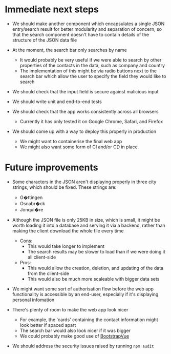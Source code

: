 # Immediate next steps

 - We should make another component which encapsulates a single JSON entry/search result
   for better modularity and separation of concern, so that the search component doesn't
   have to contain details of the structure of the JSON data file
 
 - At the moment, the search bar only searches by name
   - It would probably be very useful if we were able to search by other
     properties of the contacts in the data, such as company and country
   - The implementation of this might be via radio buttons next to the 
     search bar which allow the user to specify the field they would like to search 

 - We should check that the input field is secure against malicious input
 
 - We should write unit and end-to-end tests
  
 - We should check that the app works consistently across all browsers
   - Currently it has only tested it on Google Chrome, Safari, and Firefox

 - We should come up with a way to deploy this properly in production
   - We might want to containerise the final web app
   - We might also want some form of CI and/or CD in place


# Future improvements
 - Some characters in the JSON aren't displaying properly in three city strings,
   which should be fixed. These strings are:
   - G�ttingen
   - Osnabr�ck
   - Jonqui�re


 - Although the JSON file is only 25KB in size, which is small, it might be worth
   loading it into a database and serving it via a backend, rather than 
   making the client download the whole file every time
   - Cons:
     - This would take longer to implement
     - The search results may be slower to load than if we were doing it all client-side
   - Pros:
     - This would allow the creation, deletion, and updating of the data
       from the client-side
     - This would also be much more scaleable with bigger data sets

 - We might want some sort of authorisation flow before the web app functionality
   is accessible by an end-user, especially if it's displaying personal infomation 

 - There's plenty of room to make the web app look nicer
   - For example, the 'cards' containing the contact information might look
     better if spaced apart
   - The search bar would also look nicer if it was bigger
   - We could probably make good use of [BootstrapVue](https://bootstrap-vue.js.org/)

 - We should address the security issues raised by running `npm audit`